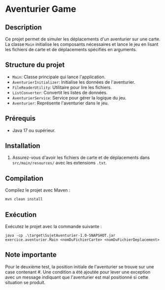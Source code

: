 # Aventurier Game

## Description

Ce projet permet de simuler les déplacements d'un aventurier sur une carte. La classe `Main` initialise les composants nécessaires et lance le jeu en lisant les fichiers de carte et de déplacements spécifiés en arguments.

## Structure du projet

- `Main`: Classe principale qui lance l'application.
- `AventurierInitializer`: Initialise les données de l'aventurier.
- `FileReaderUtility`: Utilitaire pour lire les fichiers.
- `ListConverter`: Convertit les listes de données.
- `AventurierService`: Service pour gérer la logique du jeu.
- `Aventurier`: Représente l'aventurier dans le jeu.

## Prérequis

- Java 17 ou supérieur.

## Installation

1. Assurez-vous d'avoir les fichiers de carte et de déplacements dans `src/main/resources/` avec les extensions `.txt`.

## Compilation

Compilez le projet avec Maven :
```sh
mvn clean install
```

## Exécution

Exécutez le projet avec la commande suivante :
```
java -cp .\target\SujetAventurier-1.0-SNAPSHOT.jar exercice.aventurier.Main <nomDuFichierCarte> <nomDuFichierDeplacement>
```

## Note importante

Pour le deuxième test, la position initiale de l'aventurier se trouve sur une case contenant #. Une condition a été ajoutée pour lever une exception avec un message indiquant que l'aventurier est mal positionné si cette situation se produit.